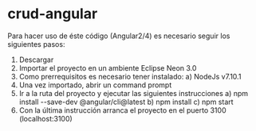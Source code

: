# crud-angular

Para hacer uso de éste código (Angular2/4) es necesario seguir los siguientes pasos:

1. Descargar
2. Importar el proyecto en un ambiente Eclipse Neon 3.0
3. Como prerrequisitos es necesario tener instalado: a) NodeJs v7.10.1
4. Una vez importado, abrir un command prompt
5. Ir a la ruta del proyecto y ejecutar las siguientes instrucciones 
a) npm install --save-dev @angular/cli@latest 
b) npm install 
c) npm start
6. Con la última instrucción arranca el proyecto en el puerto 3100 (localhost:3100)
